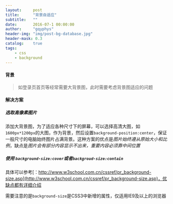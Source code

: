 ```yaml
---
layout:     post
title:      "背景自适应"
subtitle:   ""
date:       2016-07-1 00:00:00
author:     "gqyphys"
header-img: "img/post-bg-database.jpg"
header-mask: 0.3
catalog:    true
tags:
    - css
    - background
---
```


#### 背景
> 如登录页首页等经常需要大背景图，此时需要考虑背景图适应的问题

#### 解决方案
##### 选取高像素图片
添加大背景图，为了适应各种尺寸下的屏幕，可以选择高清大图，如`1600px*1200px`的大图，作为背景，然后设置`background-position:center`，保证一般尺寸的电脑始终图片占满背景。这种方案的优点是*图片始终遵从原始大小和比例*，缺点是*图片会有部分内容显示不出来，重要内容必须靠中间位置*
##### 使用 `background-size:cover`或者`backgroud-size:contain`
具体可以参考[：http://www.w3school.com.cn/cssref/pr_background-size.asp](http://www.w3school.com.cn/cssref/pr_background-size.asp)，优缺点都有详细介绍

需要注意的是`background-size`是CSS3中新增的属性，仅适用IE9及以上的浏览器

